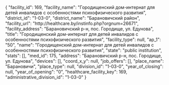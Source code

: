 {
    "facility_id": 169,
    "facility_name": "Городищенский дом-интернат для детей инвалидов с особенностями психофизического развития",
    "district_id": "1-03-0",
    "district_name": "Барановичский район",
    "facility_url": "http:\/\/healthcare.by\/instinfo.php?orgnum=26671",
    "facility_address": "Барановичский р-н, пос. Городище, ул. Едунова",
    "title": "Городищенский дом-интернат для детей инвалидов с особенностями психофизического развития",
    "facility_type": null,
    "ap_1": "50",
    "name": "Городищенский дом-интернат для детей инвалидов с особенностями психофизического развития",
    "state": "public institution",
    "stats": [],
    "med_id": 175,
    "address": "Барановичский р-н, пос. Городище, ул. Едунова",
    "devices": [],
    "coord_x_y": null,
    "job_offers": [],
    "place_name": "Барановичи",
    "place_type": null,
    "division_id": "1-03-0",
    "year_of_closing": null,
    "year_of_opening": "0",
    "healthcare_facility_key": 169,
    "administrative_division_id": "1-03-0"
}